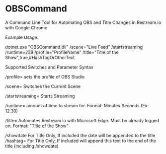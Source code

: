 # OBSCommand
A Command Line Tool for Automating OBS and Title Changes in Restream.io with Google Chrome

Example Usage:


dotnet.exe "OBSCommand.dll" /scene="Live Feed" /startstreaming /runtime=239 /profile="ProfileName" /title="Title of the Show",true,#HashTagOrOtherText


Supported Switches and Parameter Syntax

/profile= sets the profile of OBS Studio

/scene= Switches the Current Scene

/startstreaming= Starts Streaming 

/runtime= amount of time to stream for. Format: Minutes.Seconds (Ex: 12.30)

/title= Automates Restream.io with Microsoft Edge. Must be already logged on. Format: "Title of the Show"
   
/showdate For Title Only, If included the date will be appended to the title
/hashtag= For Title Only, If included will append this text to the end of the title (including /showdate)

